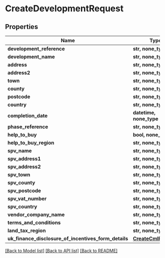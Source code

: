 # CreateDevelopmentRequest


## Properties
Name | Type | Description | Notes
------------ | ------------- | ------------- | -------------
**development_reference** | **str, none_type** |  | [optional] 
**development_name** | **str, none_type** |  | [optional] 
**address** | **str, none_type** |  | [optional] 
**address2** | **str, none_type** |  | [optional] 
**town** | **str, none_type** |  | [optional] 
**county** | **str, none_type** |  | [optional] 
**postcode** | **str, none_type** |  | [optional] 
**country** | **str, none_type** |  | [optional] 
**completion_date** | **datetime, none_type** |  | [optional] 
**phase_reference** | **str, none_type** |  | [optional] 
**help_to_buy** | **bool, none_type** |  | [optional] 
**help_to_buy_region** | **str, none_type** |  | [optional] 
**spv_name** | **str, none_type** |  | [optional] 
**spv_address1** | **str, none_type** |  | [optional] 
**spv_address2** | **str, none_type** |  | [optional] 
**spv_town** | **str, none_type** |  | [optional] 
**spv_county** | **str, none_type** |  | [optional] 
**spv_postcode** | **str, none_type** |  | [optional] 
**spv_vat_number** | **str, none_type** |  | [optional] 
**spv_country** | **str, none_type** |  | [optional] 
**vendor_company_name** | **str, none_type** |  | [optional] 
**terms_and_conditions** | **str, none_type** |  | [optional] 
**land_tax_region** | **str, none_type** |  | [optional] 
**uk_finance_disclosure_of_incentives_form_details** | [**CreateCmlRequest**](CreateCmlRequest.md) |  | [optional] 

[[Back to Model list]](../README.md#documentation-for-models) [[Back to API list]](../README.md#documentation-for-api-endpoints) [[Back to README]](../README.md)


